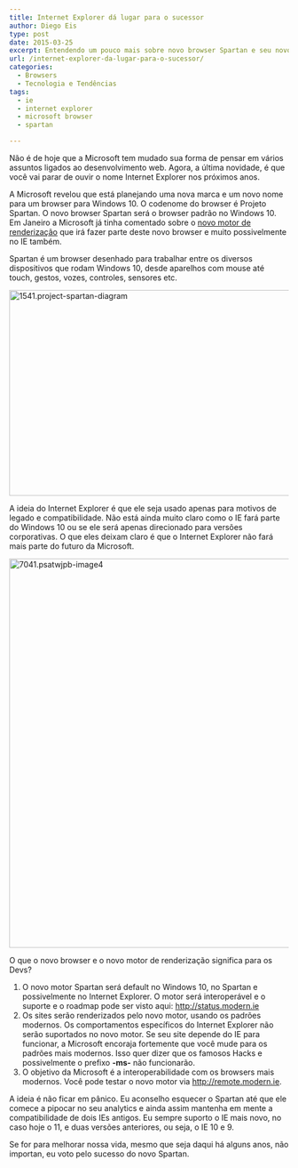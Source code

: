 ```yaml
---
title: Internet Explorer dá lugar para o sucessor
author: Diego Eis
type: post
date: 2015-03-25
excerpt: Entendendo um pouco mais sobre novo browser Spartan e seu novo motor de renderização.
url: /internet-explorer-da-lugar-para-o-sucessor/
categories:
  - Browsers
  - Tecnologia e Tendências
tags:
  - ie
  - internet explorer
  - microsoft browser
  - spartan

---
```

Não é de hoje que a Microsoft tem mudado sua forma de pensar em vários assuntos ligados ao desenvolvimento web. Agora, a última novidade, é que você vai parar de ouvir o nome Internet Explorer nos próximos anos. 

A Microsoft revelou que está planejando uma nova marca e um novo nome para um browser para Windows 10. O codenome do browser é Projeto Spartan. O novo browser Spartan será o browser padrão no Windows 10. Em Janeiro a Microsoft já tinha comentado sobre o [novo motor de renderização][1] que irá fazer parte deste novo browser e muito possivelmente no IE também.

Spartan é um browser desenhado para trabalhar entre os diversos dispositivos que rodam Windows 10, desde aparelhos com mouse até touch, gestos, vozes, controles, sensores etc.

<img src="http://tableless.com.br/uploads/2015/03/1541.project-spartan-diagram.gif" alt="1541.project-spartan-diagram" width="739" height="370" class="alignnone size-full wp-image-47933" />

A ideia do Internet Explorer é que ele seja usado apenas para motivos de legado e compatibilidade. Não está ainda muito claro como o IE fará parte do Windows 10 ou se ele será apenas direcionado para versões corporativas. O que eles deixam claro é que o Internet Explorer não fará mais parte do futuro da Microsoft.

<img src="http://tableless.com.br/uploads/2015/03/7041.psatwjpb-image4.png" alt="7041.psatwjpb-image4" width="924" height="700" class="alignnone size-full wp-image-47934" />

O que o novo browser e o novo motor de renderização significa para os Devs?

  1. O novo motor Spartan será default no Windows 10, no Spartan e possivelmente no Internet Explorer. O motor será interoperável e o suporte e o roadmap pode ser visto aqui: <http://status.modern.ie>
  2. Os sites serão renderizados pelo novo motor, usando os padrões modernos. Os comportamentos específicos do Internet Explorer não serão suportados no novo motor. Se seu site depende do IE para funcionar, a Microsoft encoraja fortemente que você mude para os padrões mais modernos. Isso quer dizer que os famosos Hacks e possivelmente o prefixo **-ms-** não funcionarão.
  3. O objetivo da Microsoft é a interoperabilidade com os browsers mais modernos. Você pode testar o novo motor via <http://remote.modern.ie>.

A ideia é não ficar em pânico. Eu aconselho esquecer o Spartan até que ele comece a pipocar no seu analytics e ainda assim mantenha em mente a compatibilidade de dois IEs antigos. Eu sempre suporto o IE mais novo, no caso hoje o 11, e duas versões anteriores, ou seja, o IE 10 e 9.

Se for para melhorar nossa vida, mesmo que seja daqui há alguns anos, não importan, eu voto pelo sucesso do novo Spartan.

 [1]: http://blogs.msdn.com/b/ie/archive/2015/01/22/project-spartan-and-the-windows-10-january-preview-build.aspx